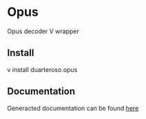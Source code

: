 # Opus
Opus decoder V wrapper

## Install

v install duarteroso.opus

## Documentation

Generacted documentation can be found [here](_docs/file.md)
